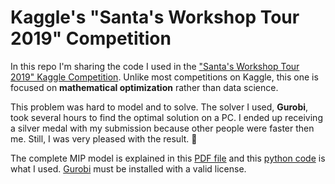 # Kaggle's "Santa's Workshop Tour 2019" Competition

In this repo I'm sharing the code I used in the ["Santa's Workshop Tour 2019" Kaggle Competition](https://www.kaggle.com/c/santa-workshop-tour-2019/). Unlike most competitions on Kaggle, this one is focused on **mathematical optimization** rather than data science.

This problem was hard to model and to solve. The solver I used, **Gurobi**, took several hours to find the optimal solution on a PC. I ended up receiving a silver medal with my submission because other people were faster then me. Still, I was very pleased with the result. :slightly_smiling_face:

The complete MIP model is explained in this [PDF file](https://github.com/ekozyreff/kaggle_santa_2019/blob/master/kaggle_santa_2019_mip_formulation.pdf) and this [python code](https://github.com/ekozyreff/kaggle_santa_2019/blob/master/kaggle_santa_2019_mip_grb.py) is what I used. [Gurobi](https://www.gurobi.com/) must be installed with a valid license.
